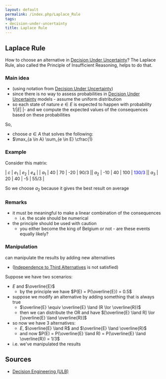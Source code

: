 ```yaml
---
layout: default
permalink: /index.php/Laplace_Rule
tags:
- decision-under-uncertainty
title: Laplace Rule
---
```

## Laplace Rule
How to choose an alternative in [Decision Under Uncertainty](Decision_Under_Uncertainty)? The Laplace Rule, also called the Principle of Insufficient Reasoning, helps to do that.


### Main idea
- (using notation from [Decision Under Uncertainty](Decision_Under_Uncertainty))
- since there is no way to assess probabilities in [Decision Under Uncertainty](Decision_Under_Uncertainty) models - assume the uniform distribution
- so each state of nature $e \in E$ is expected to happen with probability $1 / | E|$ |- and we compute the expected values of the consequences based on these probabilities


So,
- choose $a \in A$ that solves the following:
- $\max_{a \in A} \sum_{e \in E} \cfrac{1}

### Example
Consider this matrix:

|   $c$  |  $e_1$  |  $e_2$  |  $e_4$  |    |   $a_1$   |  40  |  70  |  -20  |  90/3 ||   $a_2$   |  -10  |  40  |  100  |  <font color="blue">130/3</font> ||   $a_3$   |  20  |  40  |  -5  |  55/3 |

So we choose $a_2$ because it gives the best result on average


### Remarks
- it must be meaningful to make a linear combination of the consequences 
  - i.e. the scale should be numerical
- the principle should be used with caution
  - you either become the king of Belgium or not - are these events equally likely?

### Manipulation
can manipulate the results by adding new alternatives 
- ([Independence to Third Alternatives](Independence_to_Third_Alternatives) is not satisfied)

Suppose we have two scenarios:
- $E$ and $\overline{E}$
  - by the principle we have $P(E) = P(\overline{E}) = 0.5$
- suppose we modify an alternative by adding something that is always true
  - $\overline{E} \equiv \overline{E} \land (R \lor \overline{R})$
  - then we can distribute the OR and have $[\overline{E} \land R] \lor [\overline{E} \land \overline{R}]$
- so now we have 3 alternatives:
  - $E$, $\overline{E} \land R$ and $\overline{E} \land \overline{R}$
  - and now $P(E) = P(\overline{E} \land R) = P(\overline{E} \land \overline{R}) = 1/3$
- i.e. we've manipulated the results



## Sources
- [Decision Engineering (ULB)](Decision_Engineering_(ULB))
